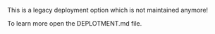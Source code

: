 This is a legacy deployment option which is not maintained anymore!

To learn more open the DEPLOTMENT.md file.
